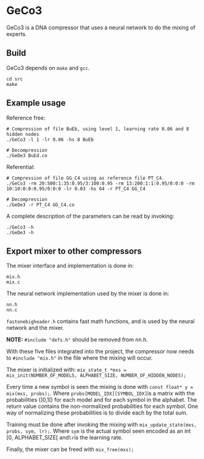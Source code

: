 GeCo3
====
GeCo3 is a DNA compressor that uses a neural network to do the mixing of experts.

Build
----
GeCo3 depends on `make` and `gcc`.

```
cd src
make
```

Example usage
----
Reference free:
```
# Compression of file BuEb, using level 1, learning rate 0.06 and 8 hidden nodes
./GeCo3 -l 1 -lr 0.06 -hs 8 BuEb

# Decompression
./GeDe3 BuEd.co
```

Referential:
```
# Compression of file GG_C4 using as reference file PT_C4.
./GeCo3 -rm 20:500:1:35:0.95/3:100:0.95 -rm 13:200:1:1:0.95/0:0:0 -rm 10:10:0:0:0.95/0:0:0 -lr 0.03 -hs 64 -r PT_C4 GG_C4

# Decompression
./GeDe3 -r PT_C4 GG_C4.co
```

A complete description of the parameters can be read by invoking:
```
./GeCo3 -h
./GeDe3 -h
```

Export mixer to other compressors
----
The mixer interface and implementation is done in:
```
mix.h
mix.c
```

The neural network implementation used by the mixer is done in:
```
nn.h
nn.c
```

`fastonebigheader.h` contains fast math functions, and is used by the neural network and the mixer.

**NOTE:** `#include "defs.h"` should be removed from nn.h.

With these five files integrated into the project, the compressor now needs to `#include "mix.h"` in the file where the mixing will occur.

The mixer is initialized with: `mix_state_t *mxs = mix_init(NUMBER_OF_MODELS, ALPHABET_SIZE, NUMBER_OF_HIDDEN_NODES);`

Every time a new symbol is seen the mixing is done with `const float* y = mix(mxs, probs);`. Where `probs[MODEL_IDX][SYMBOL_IDX]`is a matrix with the probabilities (]0,1[) for each model and for each symbol in the alphabet. The return value contains the non-normalized probabilities for each symbol. One way of normalizing these probabilities is to divide each by the total sum.

Training must be done after invoking the mixing with `mix_update_state(mxs, probs, sym, lr);`. Where `sym` is the actual symbol seen encoded as an int [0, ALPHABET_SIZE[ and`lr`is the learning rate.

Finally, the mixer can be freed with `mix_free(mxs);`
